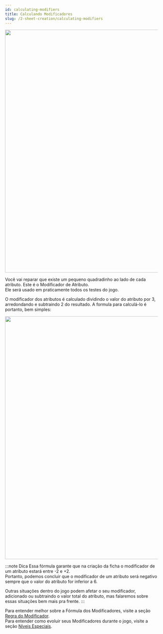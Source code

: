 ```yaml
---
id: calculating-modifiers
title: Calculando Modificadores
slug: /2-sheet-creation/calculating-modifiers
---
```

<img src="https://fabulas-e-goblins-book.s3-us-west-2.amazonaws.com/criando-seu-personagem/calculando-modificadores-01.jpg" width="800"/>

Você vai reparar que existe um pequeno quadradinho ao lado de cada atributo. 
Este é o Modificador de Atributo.<br/>
Ele será usado em praticamente todos os testes do jogo.

O modificador dos atributos é calculado dividindo o valor do atributo por 3, arredondando e subtraindo 2 do resultado.  A formula para calculá-lo é portanto, bem simples:

<img src="https://fabulas-e-goblins-book.s3-us-west-2.amazonaws.com/criando-seu-personagem/calculando-modificadores-02.png" width="800"/>

:::note Dica
Essa fórmula garante que na criação da ficha o modificador de um atributo estará entre -2 e +2. <br/>
Portanto, podemos concluir que o modificador de um atributo será negativo sempre que o valor do atributo for inferior a 6.

Outras situações dentro do jogo podem afetar o seu modificador, adicionado ou subtraindo o valor total do atributo, mas falaremos sobre essas situações bem mais pra frente. 
:::

Para entender melhor sobre a Fórmula dos Modificadores, visite a seção [Regra do Modificador](https://fabulasegoblins.com.br/docs/9-appendix/modifier-rule).<br/>
Para entender como evoluir seus Modificadores durante o jogo, visite a seção [Níveis Especiais](https://fabulasegoblins.com.br/docs/7-game-rules/special-levels).
